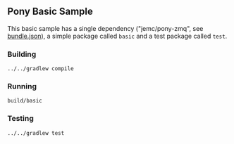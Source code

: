 ## Pony Basic Sample

This basic sample has a single dependency ("jemc/pony-zmq", see [bundle.json](bundle.json)),
a simple package called `basic` and a test package called `test`.

### Building

```
../../gradlew compile
```

### Running

```
build/basic
```

### Testing

```
../../gradlew test
```
